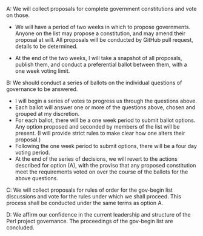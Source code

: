 A:  We will collect proposals for complete government constitutions and vote on
    those.

* We will have a period of two weeks in which to propose governments.  Anyone
  on the list may propose a constitution, and may amend their proposal at will.
  All proposals will be conducted by GitHub pull request, details to be
  determined.

* At the end of the two weeks, I will take a snapshot of all proposals,
  publish them, and conduct a preferential ballot between them, with a one
  week voting limit.

B:  We should conduct a series of ballots on the individual questions of
    governance to be answered.

* I will begin a series of votes to progress us through the questions above.
* Each ballot will answer one or more of the questions above, chosen and
  grouped at my discretion.
* For each ballot, there will be a one week period to submit ballot options.
  Any option proposed and seconded by members of the list will be present.  (I
  will provide strict rules to make clear how one alters their proposal.)
* Following the one week period to submit options, there will be a four day
  voting period.
* At the end of the series of decisions, we will revert to the actions
  described for option (A), with the proviso that any proposed constitution
  meet the requirements voted on over the course of the ballots for the above
  questions.

C:  We will collect proposals for rules of order for the gov-begin list
    discussions and vote for the rules under which we shall proceed. This
    process shall be conducted under the same terms as option A.

D:  We affirm our confidence in the current leadership and structure of the
    Perl project governance. The proceedings of the gov-begin list are
    concluded.

